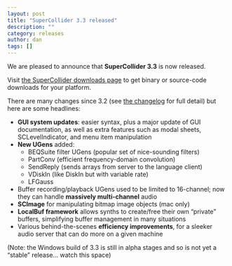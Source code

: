 ```yaml
---
layout: post
title: "SuperCollider 3.3 released"
description: ""
category: releases
author: dan
tags: []
---
```

<p>We are pleased to announce that <strong>SuperCollider 3.3</strong> is now released.</p>
<p>Visit <a href="http://supercollider.sourceforge.net/downloads">the SuperCollider downloads page</a> to get binary or source-code downloads for your platform.</p>
<p>There are many changes since 3.2 (see <a title="SuperCollider 3.3 changelog" href="http://supercollider.svn.sourceforge.net/viewvc/supercollider/tags/3.3/build/ChangeLog">the changelog</a> for full detail) but here are some headlines:</p>
<ul>
<li><strong>GUI system updates</strong>: easier syntax, plus a major update of GUI documentation, as well as extra features such as modal sheets, SCLevelIndicator, and menu item manipulation</li>
<li><strong>New UGens</strong> added:
<ul>
<li>BEQSuite filter UGens (popular set of nice-sounding filters)</li>
<li>PartConv (efficient frequency-domain convolution)</li>
<li>SendReply (sends arrays from server to the language client)</li>
<li>VDiskIn (like DiskIn but with variable rate)</li>
<li>LFGauss</li>
</ul>
</li>
<li>Buffer recording/playback UGens used to be limited to 16-channel; now they can handle <strong>massively multi-channel</strong> audio</li>
<li><strong>SCImage</strong> for manipulating bitmap image objects (mac only)</li>
<li><strong>LocalBuf framework</strong> allows synths to create/free their own &#8220;private&#8221; buffers, simplifying buffer management in many situations</li>
<li>Various behind-the-scenes <strong>efficiency improvements</strong>, for a sleeker audio server that can do more on a given machine</li>
</ul>
<p> </p>
<p>(Note: the Windows build of 3.3 is still in alpha stages and so is not yet a &#8220;stable&#8221; release&#8230; watch this space)</p>
